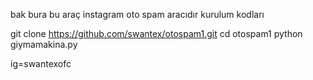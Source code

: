 bak bura bu araç instagram oto spam aracıdır kurulum kodları

git clone https://github.com/swantex/otospam1.git
cd otospam1
python giymamakina.py 

ig=swantexofc
